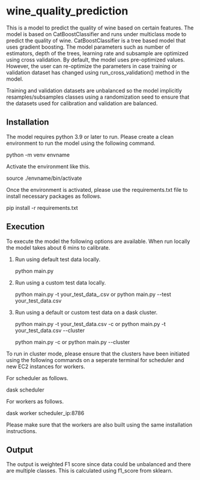 # wine_quality_prediction

This is a model to predict the quality of wine based on certain features. The model is based on CatBoostClassifier and runs under multiclass mode to predict the quality of wine. CatBoostClassifier is a tree based model that uses gradient boosting. The model parameters such as number of estimators, depth of the trees, learning rate and subsample are optimized using cross validation. By default, the model uses pre-optimized values. However, the user can re-optimize the parameters in case training or validation dataset has changed using run_cross_validation() method in the model.

Training and validation datasets are unbalanced so the model implicitly resamples/subsamples classes using a randomization seed to ensure that the datasets used for calibration and validation are balanced. 

Installation
------------

The model requires python 3.9 or later to run. Please create a clean environment to run the model using the following command.

python -m venv envname

Activate the environment like this.

source ./envname/bin/activate

Once the environment is activated, please use the requirements.txt file to install necessary packages as follows.

pip install -r requirements.txt


Execution
---------

To execute the model the following options are available. When run locally the model takes about 6 mins to calibrate.

1. Run using default test data locally.

   python main.py
   
3. Run using a custom test data locally.

   python main.py -t your_test_data_.csv
   or
   python main.py --test your_test_data.csv
   
5. Run using a default or custom test data on a dask cluster.

   python main.py -t your_test_data.csv -c
   or
   python main.py -t your_test_data.csv --cluster

   python main.py -c
   or
   python main.py --cluster

To run in cluster mode, please ensure that the clusters have been initiated using the following commands on a seperate terminal for scheduler and new EC2 instances for workers.

For scheduler as follows.

dask scheduler 

For workers as follows.

dask worker scheduler_ip:8786

Please make sure that the workers are also built using the same installation instructions.


Output
------

The output is weighted F1 score since data could be unbalanced and there are multiple classes. This is calculated using f1_score from sklearn.

   


